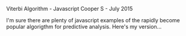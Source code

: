 Viterbi Algorithm - Javascript
 Cooper S - July 2015

 I'm sure there are plenty of javascript examples of the rapidly become popular algorigthm for predictive analysis. Here's my version...

